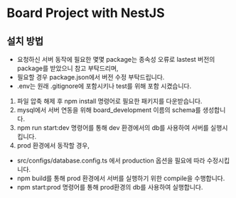 # Board Project with NestJS

## 설치 방법
- 요청하신 서버 동작에 필요한 몇몇 package는 종속성 오류로 lastest 버전의 package를 받았으니 참고 부탁드리며, 
- 필요할 경우 package.json에서 버전 수정 부탁드립니다.
- .env는 원래 .gitignore에 포함시키나 test를 위해 포함 시켰습니다.

1. 파일 압축 해제 후 npm install 명령어로 필요한 패키지를 다운받습니다.
2. mysql에서 서버 연동을 위해 board_development 이름의 schema를 생성합니다.
3. npm run start:dev 명령어를 통해 dev 환경에서의 db를 사용하여 서버를 실행시킵니다.
4. prod 환경에서 동작할 경우,
  - src/configs/database.config.ts 에서 production 옵션을 필요에 따라 수정시킵니다.
  - npm build를 통해 prod 환경에서 서버를 실행하기 위한 compile을 수행합니다.
  - npm start:prod 명령어를 통해 prod환경의 db를 사용하여 실행합니다.

